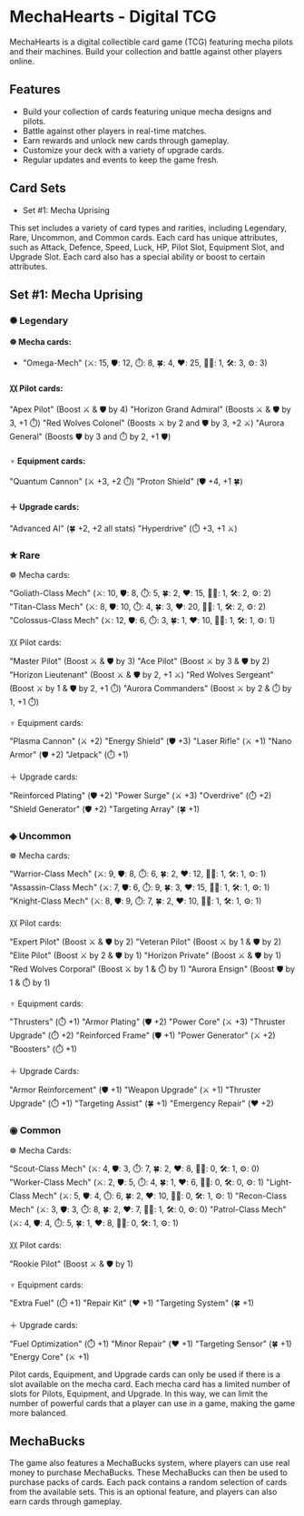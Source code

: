 # MechaHearts - Digital TCG

MechaHearts is a digital collectible card game (TCG) featuring mecha pilots and their machines. Build your collection and battle against other players online.

## Features
- Build your collection of cards featuring unique mecha designs and pilots.
- Battle against other players in real-time matches.
- Earn rewards and unlock new cards through gameplay.
- Customize your deck with a variety of upgrade cards.
- Regular updates and events to keep the game fresh.

## Card Sets
- Set #1: Mecha Uprising

This set includes a variety of card types and rarities, including Legendary, Rare, Uncommon, and Common cards. Each card has unique attributes, such as Attack, Defence, Speed, Luck, HP, Pilot Slot, Equipment Slot, and Upgrade Slot. Each card also has a special ability or boost to certain attributes.

## Set #1: Mecha Uprising
### ✺ Legendary 
#### ☸ Mecha cards:

* "Omega-Mech" (⚔️: 15, 🛡️: 12, ⏱️: 8, 🍀: 4, ❤️: 25, 👨‍✈️: 1, 🛠️: 3, ⚙️: 3)

#### 〷 Pilot cards:

"Apex Pilot" (Boost ⚔️ & 🛡️ by 4)
"Horizon Grand Admiral" (Boosts ⚔️ & 🛡️ by 3, +1 ⏱️)
"Red Wolves Colonel" (Boosts ⚔️ by 2 and 🛡️ by 3, +2 ⚔️)
"Aurora General" (Boosts 🛡️ by 3 and ⏱️ by 2, +1 🛡️)

#### ♆  Equipment cards:

"Quantum Cannon" (⚔️ +3, +2 ⏱️)
"Proton Shield" (🛡️ +4, +1 🍀)

#### ＋ Upgrade cards:

"Advanced AI" (🍀 +2, +2 all stats)
"Hyperdrive" (⏱️ +3, +1 ⚔️)

### ✭ Rare 
☸ Mecha cards:

"Goliath-Class Mech" (⚔️: 10, 🛡️: 8, ⏱️: 5, 🍀: 2, ❤️: 15, 👨‍✈️: 1, 🛠️: 2, ⚙️: 2)
"Titan-Class Mech" (⚔️: 8, 🛡️: 10, ⏱️: 4, 🍀: 3, ❤️: 20, 👨‍✈️: 1, 🛠️: 2, ⚙️: 2)
"Colossus-Class Mech" (⚔️: 12, 🛡️: 6, ⏱️: 3, 🍀: 1, ❤️: 10, 👨‍✈️: 1, 🛠️: 1, ⚙️: 1)

〷 Pilot cards:

"Master Pilot" (Boost ⚔️ & 🛡️ by 3)
"Ace Pilot" (Boost ⚔️ by 3 & 🛡️ by 2)
"Horizon Lieutenant" (Boost ⚔️ & 🛡️ by 2, +1 ⚔️)
"Red Wolves Sergeant" (Boost ⚔️ by 1 & 🛡️ by 2, +1 ⏱️)
"Aurora Commanders" (Boost ⚔️ by 2 & ⏱️ by 1, +1 ⏱️)

♆ Equipment cards:

"Plasma Cannon" (⚔️ +2)
"Energy Shield" (🛡️ +3)
"Laser Rifle" (⚔️ +1)
"Nano Armor" (🛡️ +2)
"Jetpack" (⏱️ +1)

＋ Upgrade cards:

"Reinforced Plating" (🛡️ +2)
"Power Surge" (⚔️ +3)
"Overdrive" (⏱️ +2)
"Shield Generator" (🛡️ +2)
"Targeting Array" (🍀 +1)

### ◈ Uncommon 
☸ Mecha cards:

"Warrior-Class Mech" (⚔️: 9, 🛡️: 8, ⏱️: 6, 🍀: 2, ❤️: 12, 👨‍✈️: 1, 🛠️: 1, ⚙️: 1)
"Assassin-Class Mech" (⚔️: 7, 🛡️: 6, ⏱️: 9, 🍀: 3, ❤️: 15, 👨‍✈️: 1, 🛠️: 1, ⚙️: 1)
"Knight-Class Mech" (⚔️: 8, 🛡️: 9, ⏱️: 7, 🍀: 2, ❤️: 10, 👨‍✈️: 1, 🛠️: 1, ⚙️: 1)

〷 Pilot cards:

"Expert Pilot" (Boost ⚔️ & 🛡️ by 2)
"Veteran Pilot" (Boost ⚔️ by 1 & 🛡️ by 2)
"Elite Pilot" (Boost ⚔️ by 2 & 🛡️ by 1)
"Horizon Private" (Boost ⚔️ & 🛡️ by 1)
"Red Wolves Corporal" (Boost ⚔️ by 1 & ⏱️ by 1)
"Aurora Ensign" (Boost 🛡️ by 1 & ⏱️ by 1)

♆ Equipment cards:

"Thrusters" (⏱️ +1)
"Armor Plating" (🛡️ +2)
"Power Core" (⚔️ +3)
"Thruster Upgrade" (⏱️ +2)
"Reinforced Frame" (🛡️ +1)
"Power Generator" (⚔️ +2)
"Boosters" (⏱️ +1)

＋ Upgrade Cards:

"Armor Reinforcement" (🛡️ +1)
"Weapon Upgrade" (⚔️ +1)
"Thruster Upgrade" (⏱️ +1)
"Targeting Assist" (🍀 +1)
"Emergency Repair" (❤️ +2)

### ◉ Common 
☸ Mecha Cards:

"Scout-Class Mech" (⚔️: 4, 🛡️: 3, ⏱️: 7, 🍀: 2, ❤️: 8, 👨‍✈️: 0, 🛠️: 1, ⚙️: 0)
"Worker-Class Mech" (⚔️: 2, 🛡️: 5, ⏱️: 4, 🍀: 1, ❤️: 6, 👨‍✈️: 0, 🛠️: 0, ⚙️: 1)
"Light-Class Mech" (⚔️: 5, 🛡️: 4, ⏱️: 6, 🍀: 2, ❤️: 10, 👨‍✈️: 0, 🛠️: 1, ⚙️: 1)
"Recon-Class Mech" (⚔️: 3, 🛡️: 3, ⏱️: 8, 🍀: 2, ❤️: 7, 👨‍✈️: 1, 🛠️: 0, ⚙️: 0)
"Patrol-Class Mech" (⚔️: 4, 🛡️: 4, ⏱️: 5, 🍀: 1, ❤️: 8, 👨‍✈️: 0, 🛠️: 1, ⚙️: 1)

〷 Pilot cards:

"Rookie Pilot" (Boost ⚔️ & 🛡️ by 1)

♆ Equipment cards:

"Extra Fuel" (⏱️ +1)
"Repair Kit" (❤️ +1)
"Targeting System" (🍀 +1)

＋ Upgrade cards:

"Fuel Optimization" (⏱️ +1)
"Minor Repair" (❤️ +1)
"Targeting Sensor" (🍀 +1)
"Energy Core" (⚔️ +1)

Pilot cards, Equipment, and Upgrade cards can only be used if there is a slot available on the mecha card. Each mecha card has a limited number of slots for Pilots, Equipment, and Upgrade. In this way, we can limit the number of powerful cards that a player can use in a game, making the game more balanced.

## MechaBucks

The game also features a MechaBucks system, where players can use real money to purchase MechaBucks. These MechaBucks can then be used to purchase packs of cards. Each pack contains a random selection of cards from the available sets. This is an optional feature, and players can also earn cards through gameplay.
